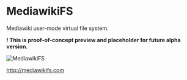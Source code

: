 MediawikiFS
===========

Mediawiki user-mode virtual file system.

**! This is proof-of-concept preview and placeholder for future alpha version.**


![MediawikiFS](http://mediawikifs.com/img/mw_logo.png)

http://mediawikifs.com
